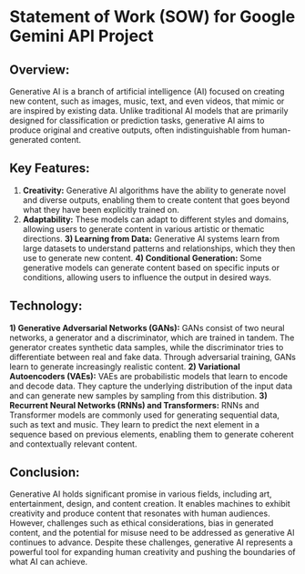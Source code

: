 # Statement of Work (SOW) for Google Gemini API Project

## Overview:
Generative AI is a branch of artificial intelligence (AI) focused on creating new content, such as images, music, text, and even videos, that mimic or are inspired by existing data. Unlike traditional AI models that are primarily designed for classification or prediction tasks, generative AI aims to produce original and creative outputs, often indistinguishable from human-generated content.

## Key Features:

1) **Creativity:** Generative AI algorithms have the ability to generate novel and diverse outputs, enabling them to create content that goes beyond what they have been explicitly trained on.
2) **Adaptability:** These models can adapt to different styles and domains, allowing users to generate content in various artistic or thematic directions.
**3) Learning from Data:** Generative AI systems learn from large datasets to understand patterns and relationships, which they then use to generate new content.
**4) Conditional Generation:** Some generative models can generate content based on specific inputs or conditions, allowing users to influence the output in desired ways.

## Technology:

**1) Generative Adversarial Networks (GANs):** GANs consist of two neural networks, a generator and a discriminator, which are trained in tandem. The generator creates synthetic data samples, while the discriminator tries to differentiate between real and fake data. Through adversarial training, GANs learn to generate increasingly realistic content.
**2) Variational Autoencoders (VAEs):** VAEs are probabilistic models that learn to encode and decode data. They capture the underlying distribution of the input data and can generate new samples by sampling from this distribution.
**3) Recurrent Neural Networks (RNNs) and Transformers:** RNNs and Transformer models are commonly used for generating sequential data, such as text and music. They learn to predict the next element in a sequence based on previous elements, enabling them to generate coherent and contextually relevant content.

## Conclusion:

Generative AI holds significant promise in various fields, including art, entertainment, design, and content creation. It enables machines to exhibit creativity and produce content that resonates with human audiences. However, challenges such as ethical considerations, bias in generated content, and the potential for misuse need to be addressed as generative AI continues to advance. Despite these challenges, generative AI represents a powerful tool for expanding human creativity and pushing the boundaries of what AI can achieve.
